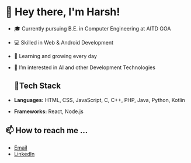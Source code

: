 # 👋 Hey there, I'm Harsh! 

- 🎓 Currently pursuing B.E. in Computer Engineering at AITD GOA
- 💻 Skilled in Web & Android Development
- 🌱 Learning and growing every day
- 👀 I’m interested in AI and other Development Technologies

  ## 🔧Tech Stack
- **Languages:** HTML, CSS, JavaScript, C, C++, PHP, Java, Python, Kotlin
- **Frameworks:** React, Node.js
  
## 📫 How to reach me ...
- [Email](pilankarharsh.mail@gmail.com)
- [LinkedIn](https://www.linkedin.com/in/harshpilankar/)

